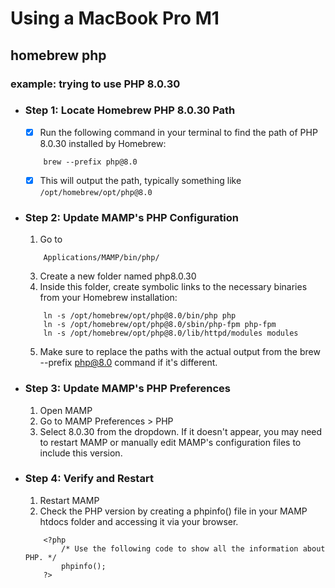 # Using a MacBook Pro M1
## homebrew php  
### example: trying to use PHP 8.0.30

- ### Step 1: Locate Homebrew PHP 8.0.30 Path
    - [x] Run the following command in your terminal to find the path of PHP 8.0.30 installed by Homebrew:
    ```
        brew --prefix php@8.0
    
    ```
    - [x] This will output the path, typically something like `/opt/homebrew/opt/php@8.0`
       
- ### Step 2: Update MAMP's PHP Configuration
    1. Go to
    ```
        Applications/MAMP/bin/php/
    
    ```
     
    3. Create a new folder named php8.0.30
    4. Inside this folder, create symbolic links to the necessary binaries from your Homebrew installation:
    ```
        ln -s /opt/homebrew/opt/php@8.0/bin/php php
        ln -s /opt/homebrew/opt/php@8.0/sbin/php-fpm php-fpm
        ln -s /opt/homebrew/opt/php@8.0/lib/httpd/modules modules
    ```
    5. Make sure to replace the paths with the actual output from the brew --prefix php@8.0 command if it's different.

- ### Step 3: Update MAMP's PHP Preferences
    1. Open MAMP
    2. Go to MAMP Preferences > PHP
    3. Select 8.0.30 from the dropdown. If it doesn't appear, you may need to restart MAMP or manually edit MAMP's configuration files to include this version.

- ### Step 4: Verify and Restart
    1. Restart MAMP
    2. Check the PHP version by creating a phpinfo() file in your MAMP htdocs folder and accessing it via your browser.
    ```
        <?php
            /* Use the following code to show all the information about PHP. */
            phpinfo();
        ?>
    ```
